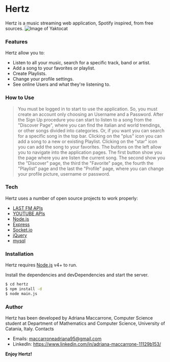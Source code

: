 # Hertz
Hertz is a music streaming web application, Spotify inspired, from free sources. 
![Image of Yaktocat](http://i68.tinypic.com/96992g.png)

### Features
Hertz allow you to:
- Listen to all your music, search for a specific track, band or artist. 
- Add a song to your favorites or playlist.
- Create Playlists.
- Change your profile settings.
- See online Users and what they're listening to. 

### How to Use
> You must be logged in to start to use the application. So, you must create an account only choosing an Username and a Password. 
After the Sign Up procedure you can start to listen to a song from the "Discover Page", where you can find the italian and world trendings, or other songs divided into categories. Or, if you want you can search for a specific song in the top bar. Clicking on the "plus" icon you can add a song to a new or existing Playlist. Clicking on the "star" icon  you can add the song to your favorites. 
The buttons on the left allow you to navigate into the application pages. 
The first button show you the page where you are listen the current song. 
The second show you the "Discover" page, the third the "Favorite" page, the fourth the "Playlist" page and the last the "Profile" page, where you can change your profile picture, username or password. 

### Tech

Hertz uses a number of open source projects to work properly:

* [LAST FM APIs]
* [YOUTUBE APIs] 
* [Node.js] 
* [Express]
* [Socket.io] 
* [jQuery] 
* [mysql] 


### Installation
Hertz requires [Node.js](https://nodejs.org/) v4+ to run.

Install the dependencies and devDependencies and start the server.

```sh
$ cd hertz
$ npm install -d
$ node main.js
```

### Author
Hertz has been developed by Adriana Maccarrone, Computer Science student at Department of Mathematics and Computer Science, University of Catania, Italy.
Contacts
- Emails: maccarroneadriana95@gmail.com
- LinkedIn: https://www.linkedin.com/in/adriana-maccarrone-11129b153/

**Enjoy Hertz!**

[//]: # (These are reference links used in the body of this note and get stripped out when the markdown processor does its job. There is no need to format nicely because it shouldn't be seen. Thanks SO - http://stackoverflow.com/questions/4823468/store-comments-in-markdown-syntax)

   [LAST FM APIs]: <https://www.last.fm/api>
   [YOUTUBE APIs]: <https://developers.google.com/youtube/v3/docs/search>
   [Node.js]: <https://nodejs.org/en/>
   [jQuery]: <http://jquery.com>
   [Socket.io]: <https://socket.io/>
   [Express]: <http://expressjs.com>
   [mysql]: <https://www.npmjs.com/package/mysql>

